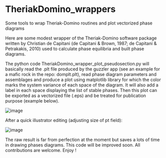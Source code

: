 # TheriakDomino_wrappers
Some tools to wrap Theriak-Domino routines and plot vectorized phase diagrams

Here are some modest wrapper of the Theriak-Domino software package written by Christian de Capitani (de Capitani & Brown, 1987; de Capitani & Petrakakis, 2010) used to calculate phase equilibria and built phase diagrams.

The python code TheriakDomino_wrapper_plot_pseudosection.py will basically read the .plt file produced by the guzzler app (see an example for a mafic rock in the repo: domplt.plt), read phase diagram parameters and assemblages and produce a plot using matplotlib library for which the color marks the system variance of each space of the diagram. It will also add a label in each space displaying the list of stable phases. Then this plot can be exported as a vectorized file (.eps) and be treated for publication purpose (example below).

![image](https://user-images.githubusercontent.com/14851413/187172630-2010c869-b7eb-4257-8eff-41f9018ed4bd.png)

After a quick illustrator editing (adjusting size of pt field): 

![image](https://user-images.githubusercontent.com/14851413/187173452-5efa6aee-0b5e-496d-98e5-c7a1348adf9a.png)

The raw result is far from perfection at the moment but saves a lots of time in drawing phases diagrams. This code will be improved soon. All contributions are welcome. Enjoy !
